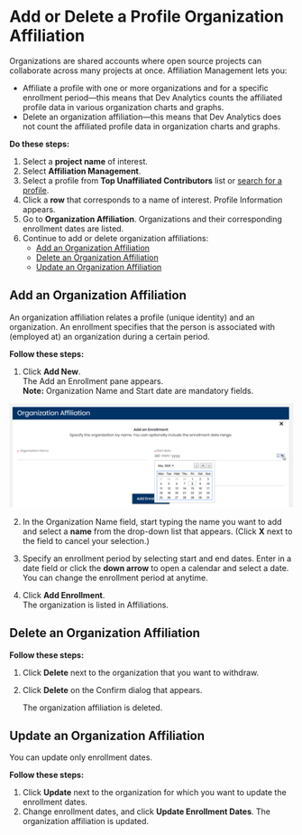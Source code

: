 # Add or Delete a Profile Organization Affiliation

Organizations are shared accounts where open source projects can collaborate across many projects at once. Affiliation Management lets you:

* Affiliate a profile with one or more organizations and for a specific enrollment period—this means that Dev Analytics counts the affiliated profile data in various organization charts and graphs.
* Delete an organization affiliation—this means that Dev Analytics does not count the affiliated profile data in organization charts and graphs.

**Do these steps:**

1. Select a **project name** of interest.
2. Select **Affiliation Management**.
3. Select a profile from **Top Unaffiliated Contributors** list or [search for a profile](find-a-profile.md).
4. Click a **row** that corresponds to a name of interest. Profile Information appears.
5. Go to **Organization Affiliation**. Organizations and their corresponding enrollment dates are listed.
6. Continue to add or delete organization affiliations:
   * [Add an Organization Affiliation](add-or-delete-a-profile-organization-affiliation.md#AddorDeleteaProfileOrganizationAffiliation-AddanOrganizationAffiliation)
   * [Delete an Organization Affiliation](add-or-delete-a-profile-organization-affiliation.md#AddorDeleteaProfileOrganizationAffiliation-DeleteanOrganizationAffiliation)
   * [Update an Organization Affiliation](add-or-delete-a-profile-organization-affiliation.md#update-an-organization-affiliation)

## Add an Organization Affiliation <a id="AddorDeleteaProfileOrganizationAffiliation-AddanOrganizationAffiliation"></a>

An organization affiliation relates a profile \(unique identity\) and an organization. An enrollment specifies that the person is associated with \(employed at\) an organization during a certain period.

**Follow these steps:**

1. Click **Add New**.  
The Add an Enrollment pane appears.  
**Note:** Organization Name and Start date are mandatory fields.

![Add Organization Affiliation](../../../.gitbook/assets/add-organization-affiliation.png)

2. In the Organization Name field, start typing the name you want to add and select a **name** from the drop-down list that appears. \(Click **X** next to the field to cancel your selection.\)

3. Specify an enrollment period by selecting start and end dates. Enter in a date field or click the **down arrow** to open a calendar and select a date.  
You can change the enrollment period at anytime.

4. Click **Add Enrollment**.  
The organization is listed in Affiliations.

## Delete an Organization Affiliation <a id="AddorDeleteaProfileOrganizationAffiliation-DeleteanOrganizationAffiliation"></a>

**Follow these steps:**

1. Click **Delete** next to the organization that you want to withdraw.
2. Click **Delete** on the Confirm dialog that appears.

   The organization affiliation is deleted.

## Update an Organization Affiliation

You can update only enrollment dates.

**Follow these steps:**

1. Click **Update** next to the organization for which you want to update the enrollment dates.
2. Change enrollment dates, and click **Update Enrollment Dates**. The organization affiliation is updated.

